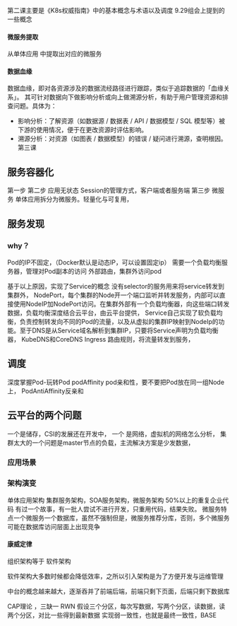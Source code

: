 第二课主要是《K8s权威指南》中的基本概念与术语以及调度
9.29组会上提到的一些概念
#### 微服务提取
从单体应用 中提取出对应的微服务
#### 数据血缘
数据血缘，即对各资源涉及的数据流经路径进⾏跟踪，类似于追踪数据的「⾎缘关系」。 其可针对数据向下做影响分析或向上做溯源分析，有助于⽤户管理资源和排查问题。具体为：

-   影响分析：了解资源（如数据源 / 数据表 / API / 数据模型 / SQL 模型等）被下游的使⽤情况，便于在更改资源时评估影响。
-   溯源分析：对资源（如图表 / 数据模型）的错误 / 疑问进⾏溯源，查明根因。
第三课
## 服务容器化
第一步 
第二步 应用无状态
Session的管理方式，客户端或者服务端
第三步 微服务
单体应用拆分为微服务。轻量化与可复用，
## 服务发现
### why？
Pod的IP不固定，（Docker默认是动态IP，可以设置固定ip）
需要一个负载均衡服务器，管理对Pod副本的访问
外部路由，集群外访问pod

基于以上原因，实现了Service的概念
没有selector的服务用来将service转发到集群外，
NodePort，每个集群的Node开一个端口监听并转发服务，内部可以直接使用NodeIP加NodePort访问。在集群外部有一个负载均衡器，向这些端口转发数据，负载均衡深度结合云平台，由云平台提供，
Service自己实现了软负载均衡，负责控制转发向不同的Pod的流量，以及从虚拟的集群IP映射到NodeIp的功能。至于DNS是从Service域名解析到集群IP，只要将Service声明为负载均衡器，
KubeDNS和CoreDNS
Ingress 路由规则，将流量转发到服务，

## 调度
深度掌握Pod-玩转Pod
podAffinity pod亲和性，要不要把Pod放在同一组Node上，
PodAntiAffinity反亲和

## 云平台的两个问题
一个是储存，CSI的发展还在开发中，
一个 是网络，虚拟机的网络怎么分析，
集群太大的一个问题是master节点的负载，主流解决方案是少发数据，

### 应用场景
### 架构演变
单体应用架构 集群服务架构，SOA服务架构，微服务架构
50%以上的重复企业代码
有过一个故事，有一批人尝试不进行开发，只重用代码，结果失败。
微服务特点一个微服务一个数据库，虽然不强制但是，微服务推荐分库，否则，多个微服务可能在数据库访问层面上出现竞争

#### 康威定律
组织架构等于 软件架构

软件架构大多数时候都会降低效率，之所以引入架构是为了方便开发与运维管理

中台的概念越来越大，逐渐吞并了前端后端，前端只剩下页面，后端只剩下数据库

CAP理论 ，三缺一 
RWN 假设三个分区，每次写数据，写两个分区，读数据，读两个分区，对比一些得到最新数据
实现弱一致性，也就是最终一致性，BASE